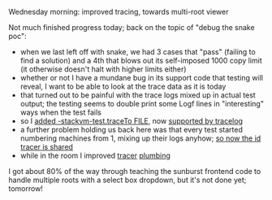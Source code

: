 Wednesday morning: improved tracing, towards multi-root viewer

Not much finished progress today; back on the topic of "debug the snake poc":
- when we last left off with snake, we had 3 cases that "pass" (failing to find
  a solution) and a 4th that blows out its self-imposed 1000 copy limit (it
  otherwise doesn't halt with higher limits either)
- whether or not I have a mundane bug in its support code that testing will
  reveal, I want to be able to look at the trace data as it is today
- that turned out to be painful with the trace logs mixed up in actual test
  output; the testing seems to double print some Logf lines in "interesting"
  ways when the test fails
- so I [added -stackvm-test.traceTo FILE][d5bbed6b], now [supported by tracelog][c10fbb3b]
- a further problem holding us back here was that every test started numbering
  machines from 1, mixing up their logs anyhow; [so now the id tracer is
  shared][1de3d7ba]
- while in the room I improved [tracer][c02a1a60] [plumbing][3c69b1db]

I got about 80% of the way through teaching the sunburst frontend code to
handle multiple roots with a select box dropdown, but it's not done yet;
tomorrow!

[c02a1a60]: https://github.com/jcorbin/stackvm/commit/c02a1a602eb831b4983ff42e85b8466513ae97ba
[3c69b1db]: https://github.com/jcorbin/stackvm/commit/3c69b1dbf929ab739a9df38d964e1429e48b9fb2
[1de3d7ba]: https://github.com/jcorbin/stackvm/commit/1de3d7bad30a4460427df797193fab4b926d9349
[d5bbed6b]: https://github.com/jcorbin/stackvm/commit/d5bbed6baa617732cc7eafe7a2924c80897bc7ac
[c10fbb3b]: https://github.com/jcorbin/stackvm/commit/c10fbb3b922b609ad43ac7ef81e255105e5c3ed2
